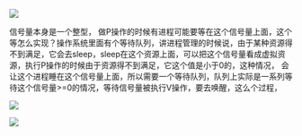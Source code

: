 ![](https://gitee.com/hxc8/images8/raw/master/img/202407191121420.jpg)

信号量本身是一个整型， 做P操作的时候有进程可能要等在这个信号量上面，这个等怎么实现？操作系统里面有个等待队列，讲进程管理的时候说，由于某种资源得不到满足，它会去sleep，sleep在这个资源上面，可以把这个信号量看成虚拟资源，执行P操作的时候由于资源得不到满足，它这个值是小于0的，这种情况， 会让这个进程睡在这个信号量上面，所以需要一个等待队列，队列上实际是一系列等待这个信号量>=0的情况，等待信号量被执行V操作，要去唤醒，这么个过程，

![](https://gitee.com/hxc8/images8/raw/master/img/202407191121276.jpg)

![](https://gitee.com/hxc8/images8/raw/master/img/202407191121056.jpg)